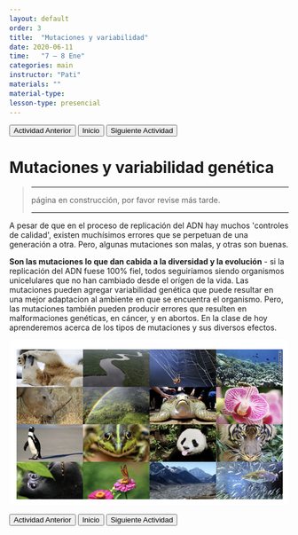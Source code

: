 ```yaml
---
layout: default
order: 3
title:  "Mutaciones y variabilidad"
date: 2020-06-11
time:   "7 – 8 Ene"
categories: main
instructor: "Pati"
materials: ""
material-type: 
lesson-type: presencial
---
```


<a href="https://pesalerno.github.io/genetica2021/main/2020/08/01/2_herencia.html"><button>Actividad Anterior</button></a>		<a href="https://pesalerno.github.io/genetica2021/"><button>Inicio</button></a>  <a href="https://pesalerno.github.io/genetica2021/main/2020/08/01/4_herencia-2.html"><button>Siguiente Actividad</button></a>

# Mutaciones y variabilidad genética

>---------------------
> página en construcción, por favor revise más tarde. 
>
> ----------------------
> 

A pesar de que en el proceso de replicación del ADN hay muchos 'controles de calidad', existen muchísimos errores que se perpetuan de una generación a otra. Pero, algunas mutaciones son malas, y otras son buenas. 

**Son las mutaciones lo que dan cabida a la diversidad y la evolución** - si la replicación del ADN fuese 100% fiel, todos seguiríamos siendo organismos unicelulares que no han cambiado desde el orígen de la vida. Las mutaciones pueden agregar variabilidad genética que puede resultar en una mejor adaptacion al ambiente en que se encuentra el organismo. Pero, las mutaciones también pueden producir errores que resulten en malformaciones genéticas, en cáncer, y en abortos. En la clase de hoy aprenderemos acerca de los tipos de mutaciones y sus diversos efectos. 

![](https://github.com/pesalerno/genetica2021/blob/master/files/diversidad.png?raw=true)<br>



<a href="https://pesalerno.github.io/genetica2021/main/2020/08/01/2_herencia.html"><button>Actividad Anterior</button></a>		<a href="https://pesalerno.github.io/genetica2021/"><button>Inicio</button></a>  <a href="https://pesalerno.github.io/genetica2021/main/2020/08/01/4_herencia-2.html"><button>Siguiente Actividad</button></a>
